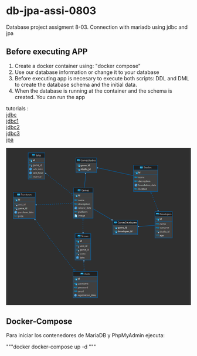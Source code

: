 # db-jpa-assi-0803

Database project assigment 8-03. Connection with mariadb using jdbc and jpa

## Before executing APP

1. Create a docker container using: "docker compose"
2. Use our database information or change it to your database
3. Before executing app is necesary to execute both scripts: DDL and DML to create the database schema and the initial data.
4. When the database is running at the container and the schema is created. You can run the app

tutorials :  
    [jdbc](https://mariadb.com/resources/blog/how-to-connect-java-applications-to-mariadb-using-jdbc/)  
    [jdbc1](https://dzone.com/articles/jdbc-tutorial-part-1-connecting-to-a-database)  
    [jdbc2](https://dzone.com/articles/jdbc-tutorial-part-2-running-sql-queries)  
    [jdbc3](https://dzone.com/articles/jdbc-tutorial-part-3-using-database-connection-poo)  
    [jpa](https://dzone.com/articles/getting-started-with-jpahibernate)

![er-diagram](./docs/ER_diagram.png)

## Docker-Compose

Para iniciar los contenedores de MariaDB y PhpMyAdmin ejecuta:

"""docker
docker-compose up -d
"""
